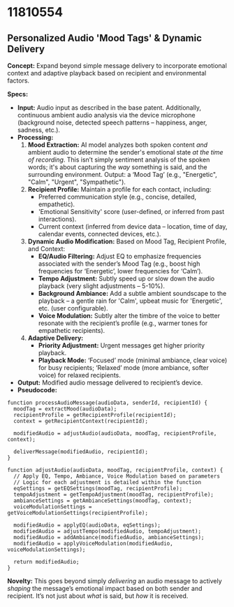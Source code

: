 # 11810554

## Personalized Audio 'Mood Tags' & Dynamic Delivery

**Concept:** Expand beyond simple message delivery to incorporate emotional context and adaptive playback based on recipient and environmental factors.

**Specs:**

*   **Input:** Audio input as described in the base patent. Additionally, continuous ambient audio analysis via the device microphone (background noise, detected speech patterns – happiness, anger, sadness, etc.).
*   **Processing:**
    1.  **Mood Extraction:** AI model analyzes both spoken content *and* ambient audio to determine the sender's emotional state *at the time of recording*. This isn’t simply sentiment analysis of the spoken words; it's about capturing the *way* something is said, and the surrounding environment. Output: a ‘Mood Tag’ (e.g., "Energetic", "Calm", "Urgent", "Sympathetic").
    2.  **Recipient Profile:**  Maintain a profile for each contact, including:
        *   Preferred communication style (e.g., concise, detailed, empathetic).
        *   'Emotional Sensitivity' score (user-defined, or inferred from past interactions).
        *   Current context (inferred from device data – location, time of day, calendar events, connected devices, etc.).
    3.  **Dynamic Audio Modification:** Based on Mood Tag, Recipient Profile, and Context:
        *   **EQ/Audio Filtering:** Adjust EQ to emphasize frequencies associated with the sender’s Mood Tag (e.g., boost high frequencies for ‘Energetic’, lower frequencies for ‘Calm’).
        *   **Tempo Adjustment:** Subtly speed up or slow down the audio playback (very slight adjustments – 5-10%).
        *   **Background Ambiance:**  Add a subtle ambient soundscape to the playback – a gentle rain for 'Calm', upbeat music for 'Energetic', etc. (user configurable).
        *   **Voice Modulation:** Subtly alter the timbre of the voice to better resonate with the recipient’s profile (e.g., warmer tones for empathetic recipients).
    4.  **Adaptive Delivery:**
        *   **Priority Adjustment:** Urgent messages get higher priority playback.
        *   **Playback Mode:**  ‘Focused’ mode (minimal ambiance, clear voice) for busy recipients; ‘Relaxed’ mode (more ambiance, softer voice) for relaxed recipients.
*   **Output:** Modified audio message delivered to recipient’s device.
*   **Pseudocode:**

```
function processAudioMessage(audioData, senderId, recipientId) {
  moodTag = extractMood(audioData);
  recipientProfile = getRecipientProfile(recipientId);
  context = getRecipientContext(recipientId);

  modifiedAudio = adjustAudio(audioData, moodTag, recipientProfile, context);

  deliverMessage(modifiedAudio, recipientId);
}

function adjustAudio(audioData, moodTag, recipientProfile, context) {
  // Apply EQ, Tempo, Ambiance, Voice Modulation based on parameters
  // Logic for each adjustment is detailed within the function
  eqSettings = getEQSettings(moodTag, recipientProfile);
  tempoAdjustment = getTempoAdjustment(moodTag, recipientProfile);
  ambianceSettings = getAmbianceSettings(moodTag, context);
  voiceModulationSettings = getVoiceModulationSettings(recipientProfile);

  modifiedAudio = applyEQ(audioData, eqSettings);
  modifiedAudio = adjustTempo(modifiedAudio, tempoAdjustment);
  modifiedAudio = addAmbiance(modifiedAudio, ambianceSettings);
  modifiedAudio = applyVoiceModulation(modifiedAudio, voiceModulationSettings);

  return modifiedAudio;
}
```

**Novelty:**  This goes beyond simply *delivering* an audio message to actively *shaping* the message’s emotional impact based on both sender and recipient. It’s not just about *what* is said, but *how* it is received.